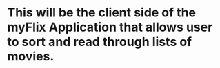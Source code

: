 # This will be the client side of the myFlix Application that allows user to sort and read through lists of movies.

